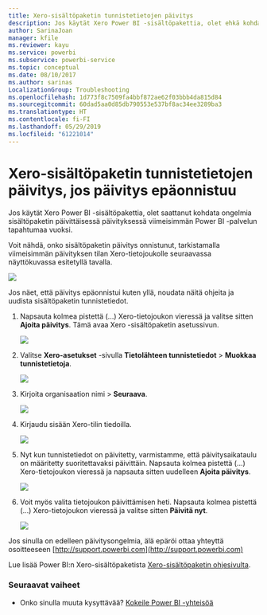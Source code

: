 ```yaml
---
title: Xero-sisältöpaketin tunnistetietojen päivitys
description: Jos käytät Xero Power BI -sisältöpakettia, olet ehkä kohdannut ongelman sisältöpaketin päivittäisessä päivityksessä viimeisimmän Power BI -palvelun tapahtumaa vuoksi.
author: SarinaJoan
manager: kfile
ms.reviewer: kayu
ms.service: powerbi
ms.subservice: powerbi-service
ms.topic: conceptual
ms.date: 08/10/2017
ms.author: sarinas
LocalizationGroup: Troubleshooting
ms.openlocfilehash: 1d773f8c7509fa4bbf872ae62f03bbb4da815d84
ms.sourcegitcommit: 60dad5aa0d85db790553e537bf8ac34ee3289ba3
ms.translationtype: HT
ms.contentlocale: fi-FI
ms.lasthandoff: 05/29/2019
ms.locfileid: "61221014"
---
```

# <a name="how-to-refresh-your-xero-content-pack-credentials-if-refresh-failed"></a>Xero-sisältöpaketin tunnistetietojen päivitys, jos päivitys epäonnistuu
Jos käytät Xero Power BI -sisältöpakettia, olet saattanut kohdata ongelmia sisältöpaketin päivittäisessä päivityksessä viimeisimmän Power BI -palvelun tapahtumaa vuoksi.

Voit nähdä, onko sisältöpaketin päivitys onnistunut,  tarkistamalla viimeisimmän päivityksen tilan Xero-tietojoukolle seuraavassa näyttökuvassa esitetyllä tavalla.

![](media/service-refresh-xero-credentials/powerbi-xero-refresh-failed.png)

Jos näet, että päivitys epäonnistui kuten yllä, noudata näitä ohjeita ja uudista sisältöpaketin tunnistetiedot.

1. Napsauta kolmea pistettä (...) Xero-tietojoukon vieressä ja valitse sitten **Ajoita päivitys**. Tämä avaa Xero -sisältöpaketin asetussivun.
   
    ![](media/service-refresh-xero-credentials/powerbi-xero-schedule-refresh.png)
2. Valitse **Xero-asetukset** -sivulla **Tietolähteen tunnistetiedot** > **Muokkaa tunnistetietoja**.
   
    ![](media/service-refresh-xero-credentials/powerbi-xero-settings-page.png)
3. Kirjoita organisaation nimi > **Seuraava**.
   
    ![](media/service-refresh-xero-credentials/powerbi-xero-configure.png)
4. Kirjaudu sisään Xero-tilin tiedoilla.
   
    ![](media/service-refresh-xero-credentials/powerbi-xero-welcome.png)
5. Nyt kun tunnistetiedot on päivitetty, varmistamme, että päivitysaikataulu on määritetty suoritettavaksi päivittäin. Napsauta kolmea pistettä (...) Xero-tietojoukon vieressä ja napsauta sitten uudelleen **Ajoita päivitys**.
   
    ![](media/service-refresh-xero-credentials/powerbi-xero-refresh-schedule.png)
6. Voit myös valita tietojoukon päivittämisen heti. Napsauta kolmea pistettä (...) Xero-tietojoukon vieressä ja valitse sitten **Päivitä nyt**.
   
    ![](media/service-refresh-xero-credentials/powerbi-xero-refresh-now.png)

Jos sinulla on edelleen päivitysongelmia, älä epäröi ottaa yhteyttä osoitteeseen [http://support.powerbi.com](http://support.powerbi.com) 

Lue lisää Power BI:n Xero-sisältöpaketista [Xero-sisältöpaketin ohjesivulta](service-connect-to-xero.md).

### <a name="next-steps"></a>Seuraavat vaiheet
* Onko sinulla muuta kysyttävää? [Kokeile Power BI -yhteisöä](http://community.powerbi.com/)

